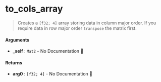 # to\_cols\_array

>  Creates a `[f32; 4]` array storing data in column major order.
>  If you require data in row major order `transpose` the matrix first.

#### Arguments

- **\_self** : `Mat2` \- No Documentation 🚧

#### Returns

- **arg0** : `[f32; 4]` \- No Documentation 🚧